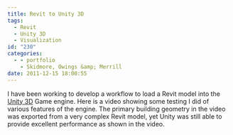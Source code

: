 ```yaml
---
title: Revit to Unity 3D
tags:
  - Revit
  - Unity 3D
  - Visualization
id: "230"
categories:
  - - portfolio
    - Skidmore, Owings &amp; Merrill
date: 2011-12-15 18:00:55
---
```


I have been working to develop a workflow to load a Revit model into the [Unity 3D](http://unity3d.com/) Game engine. Here is a video showing some testing I did of various features of the engine. The primary building geometry in the video was exported from a very complex Revit model, yet Unity was still able to provide excellent performance as shown in the video.
